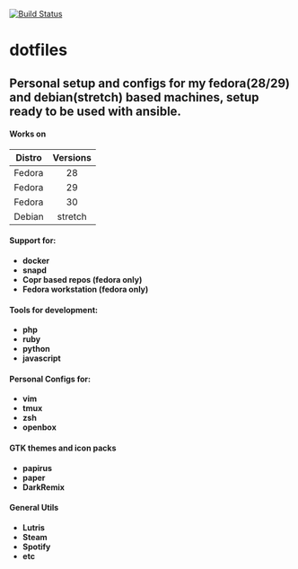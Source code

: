 [![Build Status](https://travis-ci.org/Rubemlrm/dotfiles.svg?branch=master)](https://travis-ci.org/Rubemlrm/dotfiles)

# dotfiles

## Personal setup and configs for my fedora(28/29) and debian(stretch) based machines, setup ready to be used with ansible.

#### Works on

| Distro | Versions |
| ------ | :------: |
| Fedora |    28    |
| Fedora |    29    |
| Fedora |    30    |
| Debian | stretch  |

#### Support for:

- **docker**
- **snapd**
- **Copr based repos (fedora only)**
- **Fedora workstation (fedora only)**

#### Tools for development:

- **php**
- **ruby**
- **python**
- **javascript**

#### Personal Configs for:

- **vim**
- **tmux**
- **zsh**
- **openbox**

#### GTK themes and icon packs

- **papirus**
- **paper**
- **DarkRemix**

#### General Utils

- **Lutris**
- **Steam**
- **Spotify**
- **etc**
